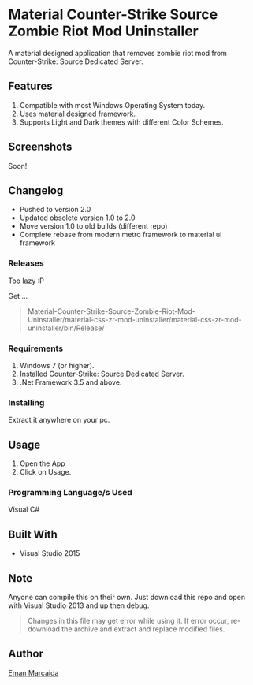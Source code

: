# Material Counter-Strike Source Zombie Riot Mod Uninstaller
 A material designed application that removes zombie riot mod from Counter-Strike: Source Dedicated Server.

## Features

1. Compatible with most Windows Operating System today.
2. Uses material designed framework.
3. Supports Light and Dark themes with different Color Schemes.

## Screenshots

Soon!

## Changelog

- Pushed to version 2.0
- Updated obsolete version 1.0 to 2.0
- Move version 1.0 to old builds (different repo)
- Complete rebase from modern metro framework to material ui framework

### Releases

Too lazy :P 

Get ...

> Material-Counter-Strike-Source-Zombie-Riot-Mod-Uninstaller/material-css-zr-mod-uninstaller/material-css-zr-mod-uninstaller/bin/Release/

### Requirements

1. Windows 7 (or higher).
2. Installed Counter-Strike: Source Dedicated Server.
3. .Net Framework 3.5 and above.

### Installing

Extract it anywhere on your pc.

## Usage

1. Open the App
2. Click on Usage.

### Programming Language/s Used

Visual C#

## Built With

* Visual Studio 2015

## Note

Anyone can compile this on their own.
Just download this repo and open with Visual Studio 2013 and up then debug.

> Changes in this file may get error while using it. If error occur, re-download the archive and extract and replace modified files.

## Author
[Eman Marcaida](https://github.com/EmanDev)